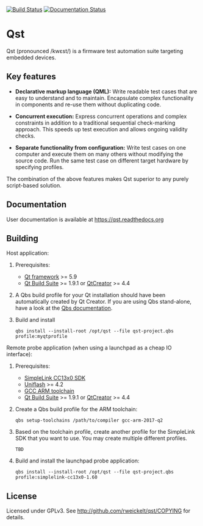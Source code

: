 
[![Build Status](https://travis-ci.org/rweickelt/qst.svg?branch=master)](https://travis-ci.org/rweickelt/qst)
[![Documentation Status](https://readthedocs.org/projects/qst/badge/?version=latest)](http://qst.readthedocs.io/en/latest/?badge=latest)


Qst
===

Qst (pronounced /kwɛst/) is a firmware test automation suite targeting
embedded devices.


Key features
------------

- **Declarative markup language (QML):**
  Write readable test cases that are easy to understand and to maintain.
  Encapsulate complex functionality in components and re-use them
  without duplicating code.

- **Concurrent execution:**
  Express concurrent operations and complex constraints in addition
  to a traditional sequential check-marking approach.
  This speeds up test execution and allows ongoing validity checks.

- **Separate functionality from configuration:**
  Write test cases on one computer and execute them on many
  others without modifying the source code. Run the same test
  case on different target hardware by specifying profiles.

The combination of the above features makes Qst superior to any purely
script-based solution.


Documentation
-------------

User documentation is available at https://qst.readthedocs.org


Building
--------

Host application:

1. Prerequisites:

   - [Qt framework](https://qt.io) >= 5.9
   - [Qt Build Suite](https://qbs.io) >= 1.9.1 or [QtCreator](https://www.qt.io/) >= 4.4

2. A Qbs build profile for your Qt installation should have been automatically created
   by Qt Creator. If you are using Qbs stand-alone, have a look at the
   [Qbs documentation](http://doc.qt.io/qbs/qt-versions.html).

3. Build and install

   ```
   qbs install --install-root /opt/qst --file qst-project.qbs profile:myqtprofile
   ```

Remote probe application (when using a launchpad as a cheap IO interface):

1. Prerequisites:

   - [SimpleLink CC13x0 SDK](http://www.ti.com/tool/SIMPLELINK-CC13X0-SDK)
   - [Uniflash](http://www.ti.com/tool/UNIFLASH) >= 4.2
   - [GCC ARM toolchain](https://developer.arm.com/open-source/gnu-toolchain/gnu-rm/downloads)
   - [Qt Build Suite](https://qbs.io) >= 1.9.1 or [QtCreator](https://www.qt.io/) >= 4.4

2. Create a Qbs build profile for the ARM toolchain:

   ```
   qbs setup-toolchains /path/to/compiler gcc-arm-2017-q2
   ```

3. Based on the toolchain profile, create another profile for the SimpleLink SDK that you
   want to use. You may create multiple different profiles.

   ```
   TBD
   ```

4. Build and install the launchpad probe application:

   ```
   qbs install --install-root /opt/qst --file qst-project.qbs profile:simplelink-cc13x0-1.60
   ```


License
-------

Licensed under GPLv3. See http://github.com/rweickelt/qst/COPYING for details.